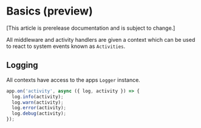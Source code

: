 # Basics (preview)

[This article is prerelease documentation and is subject to change.]

All middleware and activity handlers are given a context which can be used to
react to system events known as `Activities`.

## Logging

All contexts have access to the apps `Logger` instance.

```typescript
app.on('activity', async ({ log, activity }) => {
  log.info(activity);
  log.warn(activity);
  log.error(activity);
  log.debug(activity);
});
```